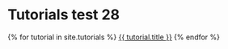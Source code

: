 ---
---
# Tutorials test 28

{% for tutorial in site.tutorials %}
  <a href="{{ tutorial.url }}">{{ tutorial.title }}</a>
{% endfor %}
